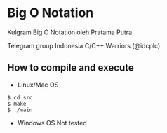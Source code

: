 # Big O Notation

Kulgram Big O Notation oleh Pratama Putra

Telegram group
Indonesia C/C++ Warriors (@idcplc)


## How to compile and execute
* Linux/Mac OS
```
$ cd src
$ make
$ ./main
```

* Windows OS
Not tested

